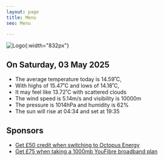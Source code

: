 ```yaml
---
layout: page
title: Menu
seo: Menu

---
```


![Logo](/images/logo.jpg){:width="832px"}

<!-- weather_marker starts -->
## On Saturday, 03 May 2025

- The average temperature today is 14.59˚C,
- With highs of 15.47˚C and lows of 14.18˚C,
- It may feel like 13.72˚C with scattered clouds
- The wind speed is 5.14m/s and visibility is 10000m
- The pressure is 1014hPa and humidity is 62%
- The sun will rise at 04:34 and set at 19:35

<!-- weather_marker ends -->

## Sponsors

- [Get £50 credit when switching to Octopus Energy](https://bit.ly/3oD1nnS)
- [Get £75 when taking a 1000mb YouFibre broadband plan](https://aklam.io/91zWhU?)
